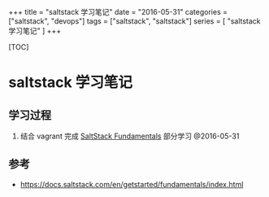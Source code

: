 +++
title = "saltstack 学习笔记"
date = "2016-05-31"
categories = ["saltstack", "devops"]
tags = ["saltstack", "saltstack"]
series = [ "saltstack学习笔记" ]
+++

[TOC]

# saltstack 学习笔记

## 学习过程

1. 结合 vagrant 完成 [SaltStack Fundamentals](https://docs.saltstack.com/en/getstarted/fundamentals/index.html) 部分学习 @2016-05-31

## 参考

* https://docs.saltstack.com/en/getstarted/fundamentals/index.html



